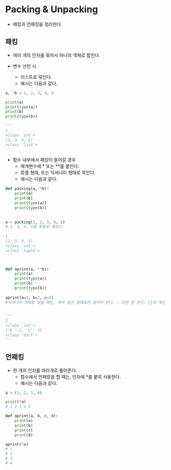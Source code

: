 # Packing & Unpacking

- 패킹과 언패킹을 정리한다.



## 패킹

- 여러 개의 인자를 묶어서 하나의 객체로 합친다.

  

- 변수 선언 시

  - 리스트로 묶인다.
  - 예시는 다음과 같다.

```python
a, *b = 1, 2, 3, 4, 5

print(a)
print(type(a))
print(b)
print(type(b))

'''
1
<class 'int'>
[2, 3, 4, 5]
<class 'list'>
'''
```



- 함수 내부에서 패킹이 들어갈 경우
  - 매개변수에 * 또는 **를 붙인다.
  - 튜플 형태, 또는 딕셔너리 형태로 묵인다.
  - 예시는 다음과 같다.

```python
def packing(a, *b):
    print(a)
    print(b)
    print(type(a))
    print(type(b))
    
    
a = packing(1, 2, 3, 4, 5)
# 2, 3, 4, 5를 튜플로 묶었다.
'''
1
(2, 3, 4, 5)
<class 'int'>
<class 'tuple'>
'''


def aprint(a, **b):
    print(a)
    print(type(a))
    print(b)
    print(type(b))
    
aprint(a=1, b=2, c=3)
#딕셔너리 객체를 넣을 때는, 위와 같은 형태로만 넣어야 한다. : 쓰면 안 된다. {}로 묶는 게 아니므로., dict()함수 쓰듯이 해야 한다.


'''
1
<class 'int'>
{'b': 2, 'c': 3}
<class 'dict'>
'''
```



## 언패킹

- 한 개의 인자를 여러개로 풀어준다.
  - 함수에서 언패킹을 할 때는, 인자에 *를 붙여 사용한다.
  - 예시는 다음과 같다.

```python
a = (1, 2, 3, 4)

print(*a)
# 1 2 3 4 5

def aprint(a, b, c, d):
    print(a)
    print(b)
    print(c)
    print(d)

aprint(*a)    	
# 1
# 2
# 3
# 4
 
```



